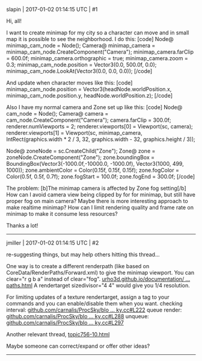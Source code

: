 slapin | 2017-01-02 01:14:15 UTC | #1

Hi, all!

I want to create minimap for my city so a character can move and in small map it is possible to see
the neighborhood.
I do this:
[code]
    Node@ minimap_cam_node = Node();
    Camera@ minimap_camera = minimap_cam_node.CreateComponent("Camera");
    minimap_camera.farClip = 600.0f;
    minimap_camera.orthographic = true;
    minimap_camera.zoom = 0.3;
    minimap_cam_node.position = Vector3(0.0, 500.0f, 0.0);
    minimap_cam_node.LookAt(Vector3(0.0, 0.0, 0.0));
[/code]

And update when character moves like this:
[code]
minimap_cam_node.position = Vector3(headNode.worldPosition.x, minimap_cam_node.position.y, headNode.worldPosition.z);
[/code]

Also I have my normal camera and Zone set up like this:
[code]
Node@ cam_node = Node();
Camera@ camera = cam_node.CreateComponent("Camera");
camera.farClip = 300.0f;
renderer.numViewports = 2;
renderer.viewports[0] = Viewport(sc, camera);
renderer.viewports[1] = Viewport(sc, minimap_camera, IntRect(graphics.width * 2 / 3, 32, graphics.width - 32, graphics.height / 3));

Node@ zoneNode = sc.CreateChild("Zone");
Zone@ zone = zoneNode.CreateComponent("Zone");
zone.boundingBox = BoundingBox(Vector3(-1000.0f,-10000.0, -1000.0f), Vector3(1000, 499, 1000));
zone.ambientColor = Color(0.15f, 0.15f, 0.15f);
zone.fogColor = Color(0.5f, 0.5f, 0.7f);
zone.fogStart = 100.0f;
 zone.fogEnd = 300.0f;
[/code]

The problem:
[b]The minimap camera is affected by Zone fog setting[/b] How can I avoid camera view being clipped by for for minimap,
but still have proper fog on main camera? Maybe there is more interesting approach to make realtime minimap?
How can I limit rendering quality and frame rate on minimap to make it consume less resources?

Thanks a lot!

-------------------------

jmiller | 2017-01-02 01:14:15 UTC | #2

re-suggesting things, but may help others hitting this thread...

One way is to create a different renderpath (like based on CoreData/RenderPaths/Forward.xml) to give the minimap viewport.
You can clear="r g b a" instead of clear="fog".
[urho3d.github.io/documentation/ ... paths.html](https://urho3d.github.io/documentation/HEAD/_render_paths.html)
A rendertarget sizedivisor="4 4" would give you 1/4 resolution.

For limiting updates of a texture rendertarget, assign a tag to your commands and you can enable/disable them when you want.
checking interval: [github.com/carnalis/ProcSky/blo ... ky.cc#L222](https://github.com/carnalis/ProcSky/blob/master/ProcSky.cc#L222)
queue render: [github.com/carnalis/ProcSky/blo ... ky.cc#L288](https://github.com/carnalis/ProcSky/blob/master/ProcSky.cc#L288)
unqueue: [github.com/carnalis/ProcSky/blo ... ky.cc#L297](https://github.com/carnalis/ProcSky/blob/master/ProcSky.cc#L297)

Another relevant thread, [topic756-10.html](http://discourse.urho3d.io/t/how-to-layer-scenes/740/1)

Maybe someone can correct/expand or offer other ideas?

-------------------------

